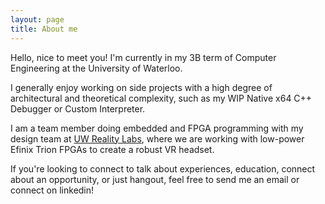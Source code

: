 ```yaml
---
layout: page
title: About me
---
```


Hello, nice to meet you! I'm currently in my 3B term of Computer Engineering at the University of Waterloo. 

I generally enjoy working on side projects with a high degree of architectural and theoretical complexity, such as my WIP Native x64 C++ Debugger or Custom Interpreter.

I am a team member doing embedded and FPGA programming with my design team at [UW Reality Labs](https://uwrealitylabs.com), where we are working with low-power Efinix Trion FPGAs to create a robust VR headset. 

If you're looking to connect to talk about experiences, education, connect about an opportunity, or just hangout, feel free to send me an email or connect on linkedin!
